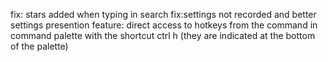 fix: stars added when typing in search
fix:settings not recorded and better settings presention
feature: direct access to hotkeys from the command in command palette with the shortcut ctrl h (they are indicated at the bottom of the palette)